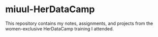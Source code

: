 # miuul-HerDataCamp
This repository contains my notes, assignments, and projects from the women-exclusive HerDataCamp training I attended.
